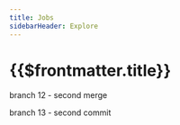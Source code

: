 ```yaml
---
title: Jobs
sidebarHeader: Explore
---
```


# {{$frontmatter.title}}

branch 12 - second merge

branch 13 - second commit
